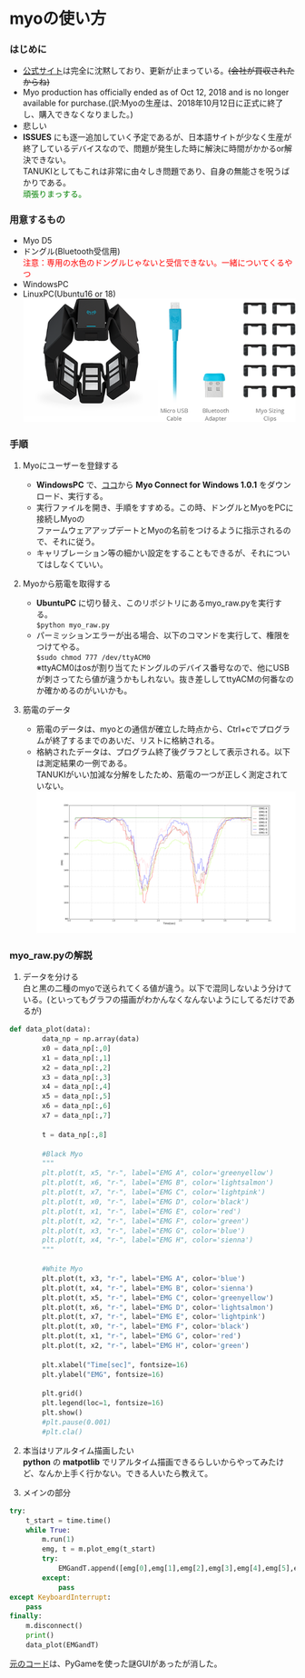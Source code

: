 # myoの使い方
### はじめに  
- [公式サイト](https://support.getmyo.com/hc/en-us)は完全に沈黙しており、更新が止まっている。~~(会社が買収されたからね)~~  
- Myo production has officially ended as of Oct 12, 2018 and is no longer available for purchase.(訳:Myoの生産は、2018年10月12日に正式に終了し、購入できなくなりました。)  
- 悲しい  
- __ISSUES__ にも逐一追加していく予定であるが、日本語サイトが少なく生産が終了しているデバイスなので、問題が発生した時に解決に時間がかかるor解決できない。  
TANUKIとしてもこれは非常に由々しき問題であり、自身の無能さを呪うばかりである。  
<font color="Green">頑張りまっする。</font>  

### 用意するもの  
- Myo D5
- ドングル(Bluetooth受信用)  
<font color="Red">注意：専用の水色のドングルじゃないと受信できない。一緒についてくるやつ</font>
- WindowsPC
- LinuxPC(Ubuntu16 or 18)  
![myo](/data/myo.png)

### 手順
1. Myoにユーザーを登録する  
    - __WindowsPC__ で、[ココ](https://support.getmyo.com/hc/en-us/articles/360018409792)から __Myo Connect for Windows 1.0.1__ をダウンロード、実行する。  
    - 実行ファイルを開き、手順をすすめる。この時、ドングルとMyoをPCに接続しMyoの  
    ファームウェアアップデートとMyoの名前をつけるように指示されるので、それに従う。  
    - キャリブレーション等の細かい設定をすることもできるが、それについてはしなくていい。

2. Myoから筋電を取得する  
    - __UbuntuPC__ に切り替え、このリポジトリにあるmyo_raw.pyを実行する。  
    `$python myo_raw.py`
    - パーミッションエラーが出る場合、以下のコマンドを実行して、権限をつけてやる。  
    `$sudo chmod 777 /dev/ttyACM0`  
    ※ttyACM0はosが割り当てたドングルのデバイス番号なので、他にUSBが刺さってたら値が違うかもしれない。抜き差ししてttyACMの何番なのか確かめるのがいいかも。
     
3. 筋電のデータ
    - 筋電のデータは、myoとの通信が確立した時点から、Ctrl+cでプログラムが終了するまでのあいだ、リストに格納される。
    - 格納されたデータは、プログラム終了後グラフとして表示される。以下は測定結果の一例である。  
    TANUKIがいい加減な分解をしたため、筋電の一つが正しく測定されていない。  
    ![EMG](/data/figure_1.png)  

### myo_raw.pyの解説
1. データを分ける  
白と黒の二種のmyoで送られてくる値が違う。以下で混同しないよう分けている。(といってもグラフの描画がわかんなくなんないようにしてるだけであるが)  
```python
def data_plot(data):
        data_np = np.array(data)
        x0 = data_np[:,0]
        x1 = data_np[:,1]
        x2 = data_np[:,2]
        x3 = data_np[:,3]
        x4 = data_np[:,4]
        x5 = data_np[:,5]
        x6 = data_np[:,6]
        x7 = data_np[:,7]
        
        t = data_np[:,8]
        
        #Black Myo
        """
        plt.plot(t, x5, "r-", label="EMG A", color='greenyellow')
        plt.plot(t, x6, "r-", label="EMG B", color='lightsalmon')
        plt.plot(t, x7, "r-", label="EMG C", color='lightpink')
        plt.plot(t, x0, "r-", label="EMG D", color='black')
        plt.plot(t, x1, "r-", label="EMG E", color='red')
        plt.plot(t, x2, "r-", label="EMG F", color='green')
        plt.plot(t, x3, "r-", label="EMG G", color='blue')
        plt.plot(t, x4, "r-", label="EMG H", color='sienna')
        """
        
        #White Myo
        plt.plot(t, x3, "r-", label="EMG A", color='blue')
        plt.plot(t, x4, "r-", label="EMG B", color='sienna')
        plt.plot(t, x5, "r-", label="EMG C", color='greenyellow')
        plt.plot(t, x6, "r-", label="EMG D", color='lightsalmon')
        plt.plot(t, x7, "r-", label="EMG E", color='lightpink')
        plt.plot(t, x0, "r-", label="EMG F", color='black')
        plt.plot(t, x1, "r-", label="EMG G", color='red')
        plt.plot(t, x2, "r-", label="EMG H", color='green')
        
        plt.xlabel("Time[sec]", fontsize=16)
        plt.ylabel("EMG", fontsize=16)
        
        plt.grid()
        plt.legend(loc=1, fontsize=16)
        plt.show()
        #plt.pause(0.001)
        #plt.cla()
```  

2. 本当はリアルタイム描画したい  
    __python__ の __matpotlib__ でリアルタイム描画できるらしいからやってみたけど、なんか上手く行かない。できる人いたら教えて。

3. メインの部分  
```python
try:
    t_start = time.time()
    while True:
        m.run(1)
        emg, t = m.plot_emg(t_start)
        try:
            EMGandT.append([emg[0],emg[1],emg[2],emg[3],emg[4],emg[5],emg[6],emg[7], t])
        except:
            pass
except KeyboardInterrupt:
    pass
finally:
    m.disconnect()
    print()
    data_plot(EMGandT)
```
[元のコード](https://github.com/dzhu/myo-raw)は、PyGameを使った謎GUIがあったが消した。